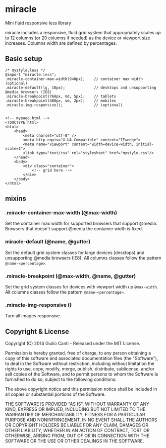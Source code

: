 # miracle

Mini fluid responsive less library

miracle includes a responsive, fluid grid system that appropriately scales up to 12 columns (or 20 columns if needed) as the device or viewport size increases.
Columns width are defined by percentages.

## Basic setup

    /* mystyle.less */
    @import "miracle.less";
    .miracle-container-max-width(940px);    // container max width (optional)
    .miracle-default(lg, 10px);             // desktops and unsupporting @media browsers (IE8)
    .miracle-breakpoint(768px, md, 5px);    // tablets
    .miracle-breakpoint(480px, sm, 2px);    // mobiles
    .miracle-img-responsive();              // (optional)


    <!-- mypage.html -->
    <!DOCTYPE html>
    <html>
        <head>
            <meta charset="utf-8" />
            <meta http-equiv="X-UA-Compatible" content="IE=edge">
            <meta name="viewport" content="width=device-width, initial-scale=1">
            <link type="text/css" rel="stylesheet" href="mystyle.css"/>
        </head>
        <body>
            <div class="container">
                <!-- grid here -->
            </div>
        </body>
    </html>

## mixins

### .miracle-container-max-width (@max-width)

Set the container max width for supported browsers that support @media.
Browsers that doesn't support @media the container width is fixed.  

### miracle-default (@name, @gutter)

Set the default grid system classes for large devices (desktops) and unsupporting @media browsers (IE8).
All columns classes follow the pattern `@name-<percentage>`.

### .miracle-breakpoint (@max-width, @name, @gutter)

Set the grid system classes for devices with viewport width up `@max-width`.
All columns classes follow the pattern `@name-<percentage>`.

### .miracle-img-responsive ()

Turn all images responsive.

## Copyright & License

Copyright (C) 2014 Giulio Canti - Released under the MIT License.

Permission is hereby granted, free of charge, to any person obtaining a copy of this software and associated documentation files (the "Software"), to deal in the Software without restriction, including without limitation the rights to use, copy, modify, merge, publish, distribute, sublicense, and/or sell copies of the Software, and to permit persons to whom the Software is furnished to do so, subject to the following conditions:

The above copyright notice and this permission notice shall be included in all copies or substantial portions of the Software.

THE SOFTWARE IS PROVIDED "AS IS", WITHOUT WARRANTY OF ANY KIND, EXPRESS OR IMPLIED, INCLUDING BUT NOT LIMITED TO THE WARRANTIES OF MERCHANTABILITY, FITNESS FOR A PARTICULAR PURPOSE AND
NONINFRINGEMENT. IN NO EVENT SHALL THE AUTHORS OR COPYRIGHT HOLDERS BE LIABLE FOR ANY CLAIM, DAMAGES OR OTHER LIABILITY, WHETHER IN AN ACTION OF CONTRACT, TORT OR OTHERWISE, ARISING FROM, OUT OF OR IN CONNECTION WITH THE SOFTWARE OR THE USE OR OTHER DEALINGS IN THE SOFTWARE.